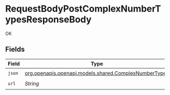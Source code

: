 # RequestBodyPostComplexNumberTypesResponseBody

OK


## Fields

| Field                                                                                              | Type                                                                                               | Required                                                                                           | Description                                                                                        |
| -------------------------------------------------------------------------------------------------- | -------------------------------------------------------------------------------------------------- | -------------------------------------------------------------------------------------------------- | -------------------------------------------------------------------------------------------------- |
| `json`                                                                                             | [org.openapis.openapi.models.shared.ComplexNumberTypes](../../models/shared/ComplexNumberTypes.md) | :heavy_check_mark:                                                                                 | N/A                                                                                                |
| `url`                                                                                              | *String*                                                                                           | :heavy_check_mark:                                                                                 | N/A                                                                                                |